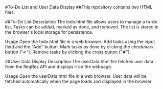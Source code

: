 #To-Do List and User Data Display
##This repository contains two HTML files:

##To-Do List
Description
The todo.html file allows users to manage a to-do list. Tasks can be added, marked as done, and removed. The list is stored in the browser's local storage for persistence.

Usage
Open the todo.html file in a web browser.
Add tasks using the input field and the "Add" button.
Mark tasks as done by clicking the checkmark button ("✔").
Remove tasks by clicking the cross button ("✘").

##User Data Display
Description
The userData.html file fetches user data from the ReqRes API and displays it on the webpage.

Usage
Open the userData.html file in a web browser.
User data will be fetched automatically when the page loads and displayed in the browser.
